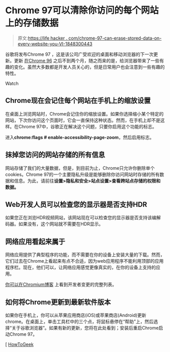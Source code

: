 # Chrome 97可以清除你访问的每个网站上的存储数据

> 原文:[https://life hacker . com/chrome-97-can-erase-stored-data-on-every-website-you-VI-1848300443](https://lifehacker.com/chrome-97-can-erase-stored-data-on-every-website-you-vi-1848300443)

谷歌将发布Chrome 97 ，这是该公司广受欢迎的桌面和移动浏览器的下一次更新。更新 [在Chrome 96](https://www.howtogeek.com/768637/whats-new-in-chrome-96/) 之后不到两个月，随之而来的是，给浏览器带来了一些有趣的变化。虽然大多数都是开发人员关心的，但是日常用户也会注意到一些有趣的特性。

Watch

## Chrome现在会记住每个网站在手机上的缩放设置

在桌面上浏览网站时，Chrome会记住你的缩放设置。如果你选择缩小某个特定的网站，下次你访问这个页面时，它会一直保持这种状态。然而，在手机上却不是这样。在Chrome 97中，谷歌正在解决这个问题，只要你启用这个功能的标志。

进入**chrome:flags # enable-accessibility-page-zoom**，然后启用标志。

## 抹掉您访问的网站存储的所有信息

网站存储了我们的大量数据，但是，到目前为止，Chrome只允许你删除单个cookies。Chrome 97的一个主要隐私升级是能够删除你访问网站时存储的所有数据和信息。为此，请前往**设置>隐私和安全>站点设置>查看跨站点存储的权限和数据。**

## Web开发人员可以检查您的显示器是否支持HDR

如果您正在浏览HDR视频网站，该网站现在可以检查您的显示器是否支持该编解码器。如果没有，这个网站就不需要在HDR显示。

## **网络应用看起来属于**

网络应用提供了典型程序的功能，而不需要在你的设备上安装大量的下载。然而，它们过去在Chrome上看起来有点不合适，因为web应用程序不能利用顶部的应用程序栏。现在，他们可以，让网络应用感觉更像真实的，在你的设备上支持的应用。

[你可以在Chromium博客](https://blog.chromium.org/2021/11/chrome-97-webtransport-new-array-static.html) 上看到开发者变更的完整列表。

## 如何将Chrome更新到最新软件版本

如果你在手机上，你可以从苹果应用商店(iOS)或苹果商店(Android)更新chrome。在桌面上，单击工具栏中的三个点，将鼠标悬停在“帮助”上，然后选择“关于谷歌浏览器”。如果有新的更新，您将在此处看到；安装后重启Chrome启动Chrome 97。

[ [HowToGeek](https://www.howtogeek.com/776987/whats-new-in-chrome-97/)